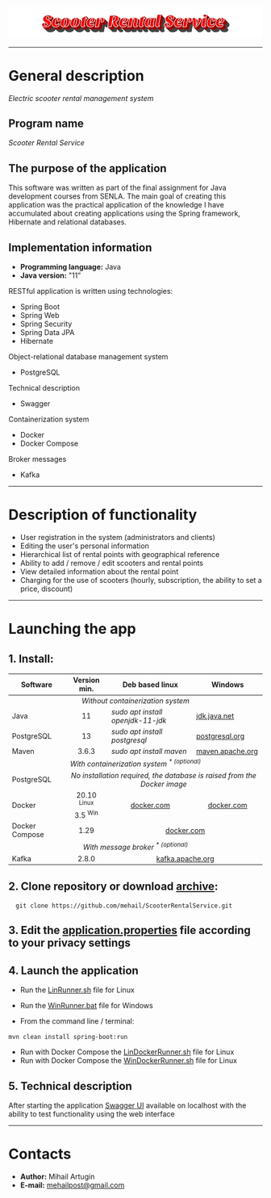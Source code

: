 <img src="https://github.com/mehail/ScooterRentalService/blob/master/other/logo/logo.png"/>

____

# General description

*Electric scooter rental management system*

## Program name

*Scooter Rental Service*

## The purpose of the application

This software was written as part of the final assignment for Java development courses from SENLA. The main goal of
creating this application was the practical application of the knowledge I have accumulated about creating applications
using the Spring framework, Hibernate and relational databases.

## Implementation information

* **Programming language:** Java
* **Java version:** "11"

RESTful application is written using technologies:

* Spring Boot
* Spring Web
* Spring Security
* Spring Data JPA
* Hibernate

Object-relational database management system

* PostgreSQL

Technical description

* Swagger

Containerization system

* Docker
* Docker Compose

Broker messages

* Kafka

___

# Description of functionality

* User registration in the system (administrators and clients)
* Editing the user's personal information
* Hierarchical list of rental points with geographical reference
* Ability to add / remove / edit scooters and rental points
* View detailed information about the rental point
* Charging for the use of scooters (hourly, subscription, the ability to set a price, discount)

___

# Launching the app

## 1. Install:

<table>
    <thead>
        <tr>
            <th>Software</th>
            <th>Version min.</th>
            <th>Deb based linux</th>
            <th>Windows</th>
        </tr>
    </thead>
    <tbody>
        <tr>
            <td colspan="4" align="center"><i>Without containerization system</i></td>
        </tr>
        <tr>
            <td>Java</td>
            <td align="center">11</td>
            <td><i>sudo apt install openjdk-11-jdk</i></td>
            <td><a href="https://jdk.java.net/java-se-ri/11">jdk.java.net</a></td>
        </tr>
        <tr>
            <td>PostgreSQL</td>
            <td align="center">13</td>
            <td><i>sudo apt install postgresql</i></td>
            <td><a href="https://www.postgresql.org/download/windows/">postgresql.org</a></td>
        </tr>
        <tr>
            <td>Maven</td>
            <td align="center">3.6.3</td>
            <td><i>sudo apt install maven</i></td>
            <td><a href="https://maven.apache.org/download.cgi">maven.apache.org</a></td>
        </tr>
        <tr>
            <td colspan="4" align="center"><i>With containerization system<sup> * (optional)</sup></i></td>
        </tr>
        <tr>
            <td>PostgreSQL</td>
            <td colspan="3" align="center"><i>No installation required, the database is raised from the Docker image</i></td>
        </tr>
        <tr>
            <td>Docker</td>
            <td align="center">20.10 <sup>Linux</sup>
                <br>3.5 <sup>Win</sup></td>
            <td align="center"><a href="https://docs.docker.com/docker-for-windows/install/">docker.com</a></td>
            <td align="center"><a href="https://docs.docker.com/engine/install/ubuntu/">docker.com</a></td>
        </tr>
        <tr>
            <td>Docker Compose</td>
            <td align="center">1.29</td>
            <td colspan="2" align="center"><a href="https://docs.docker.com/compose/install/">docker.com</a></td>
        </tr>
        <tr>
            <td colspan="4" align="center"><i>With message broker<sup> * (optional)</sup></i></td>
        </tr>
        <tr>
            <td>Kafka</td>
            <td align="center">2.8.0</td>
            <td colspan="2" align="center"><a href="https://kafka.apache.org/downloads">kafka.apache.org</a></td>
        </tr>
    </tbody>
</table>

## 2. Clone repository or download [archive](https://github.com/mehail/ScooterRentalService/archive/master.zip):

```
  git clone https://github.com/mehail/ScooterRentalService.git
```

## 3. Edit the [application.properties](core/src/main/resources/application.properties) file according to your privacy settings

## 4. Launch the application

* Run the [LinRunner.sh](LinRunner.sh) file for Linux
* Run the [WinRunner.bat](WinRunner.bat) file for Windows


* From the command line / terminal:

```
mvn clean install spring-boot:run
```

* Run with Docker Compose the [LinDockerRunner.sh](LinDockerRunner.sh) file for Linux
* Run with Docker Compose the [WinDockerRunner.sh](WinDockerRunner.bat) file for Linux

## 5. Technical description

After starting the
application <a href="http://localhost:8080/swagger-ui/index.html?configUrl=/v3/api-docs/swagger-config#/">Swagger UI</a>
available on localhost with the ability to test functionality using the web interface
____

# Contacts

* **Author:** Mihail Artugin
* **E-mail:** mehailpost@gmail.com